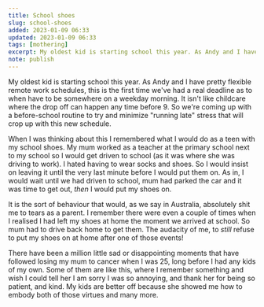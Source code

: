 ```yaml
---
title: School shoes
slug: school-shoes
added: 2023-01-09 06:33
updated: 2023-01-09 06:33
tags: [mothering]
excerpt: My oldest kid is starting school this year. As Andy and I have pretty flexible remote work schedules, this is the first time we've had a real deadline as to when have to be somewhere on a weekday morning.
note: publish
---
```


My oldest kid is starting school this year. As Andy and I have pretty flexible remote work schedules, this is the first time we've had a real deadline as to when have to be somewhere on a weekday morning. It isn't like childcare where the drop off can happen any time before 9. So we're coming up with a before-school routine to try and minimize "running late" stress that will crop up with this new schedule. 

When I was thinking about this I remembered what I would do as a teen with my school shoes. My mum worked as a teacher at the primary school next to my school so I would get driven to school (as it was where she was driving to work). I hated having to wear socks and shoes. So I would insist on leaving it until the very last minute before I would put them on. As in, I would wait until we had driven to school, mum had parked the car and it was time to get out, *then* I would put my shoes on.

It is the sort of behaviour that would, as we say in Australia, absolutely shit me to tears as a parent. I remember there were even a couple of times when I realised I had left my shoes at home the moment we arrived at school. So mum had to drive back home to get them. The audacity of me, to *still* refuse to put my shoes on at home after one of those events!

There have been a million little sad or disappointing moments that have followed losing my mum to cancer when I was 25, long before I had any kids of my own. Some of them are like this, where I remember something and wish I could tell her I am sorry I was so annoying, and thank her for being so patient, and kind. My kids are better off because she showed me how to embody both of those virtues and many more.

